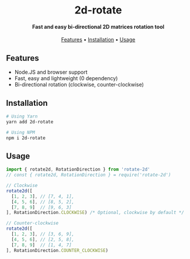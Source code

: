 <h1 align="center">2d-rotate</h1>
<h4 align="center">Fast and easy bi-directional 2D matrices rotation tool</h4>

<p align="center">
  <a href="#features">Features</a> •
  <a href="#installation">Installation</a> •
  <a href="#usage">Usage</a> 
</p>

## Features

* Node.JS and browser support
* Fast, easy and lightweight (0 dependency)
* Bi-directional rotation (clockwise, counter-clockwise)

## Installation

```bash
# Using Yarn
yarn add 2d-rotate

# Using NPM
npm i 2d-rotate
```

## Usage

```ts
import { rotate2d, RotationDirection } from 'rotate-2d'
// const { rotate2d, RotationDirection } = require('rotate-2d')

// Clockwise
rotate2d([
  [1, 2, 3], // [7, 4, 1],
  [4, 5, 6], // [8, 5, 2],
  [7, 8, 9]  // [9, 6, 3]
], RotationDirection.CLOCKWISE) /* Optional, clockwise by default */

// Counter-clockwise
rotate2d([
  [1, 2, 3], // [3, 6, 9],
  [4, 5, 6], // [2, 5, 8],
  [7, 8, 9]  // [1, 4, 7]
], RotationDirection.COUNTER_CLOCKWISE)
```